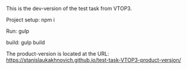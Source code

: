 This is the dev-version of the test task from VTOP3.

Project setup:    npm i

Run:              gulp

build:            gulp build


The product-version is located at the URL: https://stanislaukakhnovich.github.io/test-task-VTOP3-product-version/


